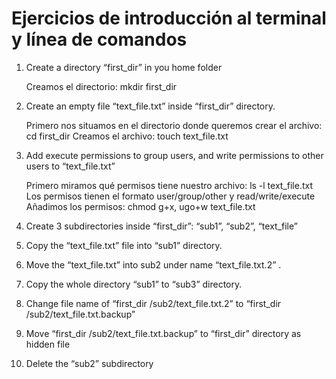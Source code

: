 # Ejercicios de introducción al terminal y línea de comandos

1. Create a directory “first_dir” in you home folder

    Creamos el directorio: mkdir first_dir
    

2. Create an empty file “text_file.txt” inside “first_dir” directory. 

    Primero nos situamos en el directorio donde queremos crear el archivo: cd first_dir
    Creamos el archivo: touch text_file.txt


3. Add execute permissions to group users, and write permissions to other users to “text_file.txt”

    Primero miramos qué permisos tiene nuestro archivo: ls -l text_file.txt
    Los permisos tienen el formato user/group/other y read/write/execute
    Añadimos los permisos: chmod g+x, ugo+w text_file.txt


4. Create 3 subdirectories inside “first_dir”: “sub1”, “sub2”, “text_file” 

5. Copy the “text_file.txt” file into “sub1” directory.

6. Move the “text_file.txt” into sub2 under name “text_file.txt.2” . 

7. Copy the whole directory “sub1” to “sub3” directory. 

8. Change file name of “first_dir /sub2/text_file.txt.2” to “first_dir /sub2/text_file.txt.backup”

9. Move “first_dir /sub2/text_file.txt.backup” to “first_dir” directory as hidden file

10. Delete the “sub2” subdirectory

